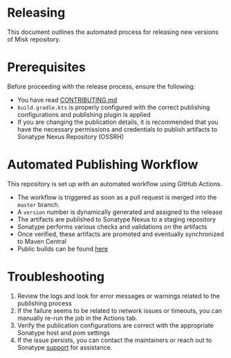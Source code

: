 # Releasing

This document outlines the automated process for releasing new versions of Misk repository.

# Prerequisites

Before proceeding with the release process, ensure the following:
- You have read [CONTRIBUTING.md](CONTRIBUTING.md)
- `build.gradle.kts` is properly configured with the correct publishing configurations and publishing plugin is applied
- If you are changing the publication details, it is recommended that you have the necessary permissions 
and credentials to publish artifacts to Sonatype Nexus Repository (OSSRH)

# Automated Publishing Workflow

This repository is set up with an automated workflow using GitHub Actions.
- The workflow is triggered as soon as a pull request is merged into the `master` branch.  
- A `version` number is dynamically generated and assigned to the release
- The artifacts are published to Sonatype Nexus to a staging repository
- Sonatype performs various checks and validations on the artifacts
- Once verified, these artifacts are promoted and eventually synchronized to Maven Central
- Public builds can be found [here](https://mvnrepository.com/artifact/com.squareup.misk/misk)

# Troubleshooting

1. Review the logs and look for error messages or warnings related to the publishing process
2. If the failure seems to be related to network issues or timeouts, you can manually re-run the job 
in the Actions tab.
3. Verify the publication configurations are correct with the appropriate Sonatype host and pom settings
4. If the issue persists, you can contact the maintainers or reach out to Sonatype 
[support](https://issues.sonatype.org/secure/Dashboard.jspa]) for assistance.
